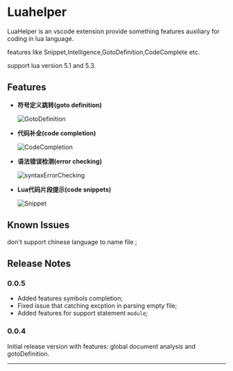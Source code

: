 # Luahelper


LuaHelper is an vscode extension provide something features auxiliary for coding in lua language.

features like Snippet,Intelligence,GotoDefinition,CodeComplete etc.

support lua version 5.1 and 5.3.


## Features

- **符号定义跳转(goto definition)**

    ![GotoDefinition ](https://gitee.com/debugconsole/luahelper/raw/master/res/GotoDefined.gif)


- **代码补全(code completion)**

    ![CodeCompletion ](https://gitee.com/debugconsole/luahelper/raw/master/res/CodeCompletion.gif)


- **语法错误检测(error checking)**

    ![syntaxErrorChecking ](https://gitee.com/debugconsole/luahelper/raw/master/res/ErrorChech.gif)


- **Lua代码片段提示(code snippets)**

    ![Snippet ](https://gitee.com/debugconsole/luahelper/raw/master/res/Snippet.gif)


## Known Issues

don't support chinese language to name file ;

## Release Notes

### 0.0.5

* Added features symbols completion;
* Fixed issue that catching excption in parsing empty file;
* Added features for support statement `module`;


### 0.0.4

Initial release version with features: global document analysis and gotoDefinition.



-----------------------------------------------------------------------------------------------------------
